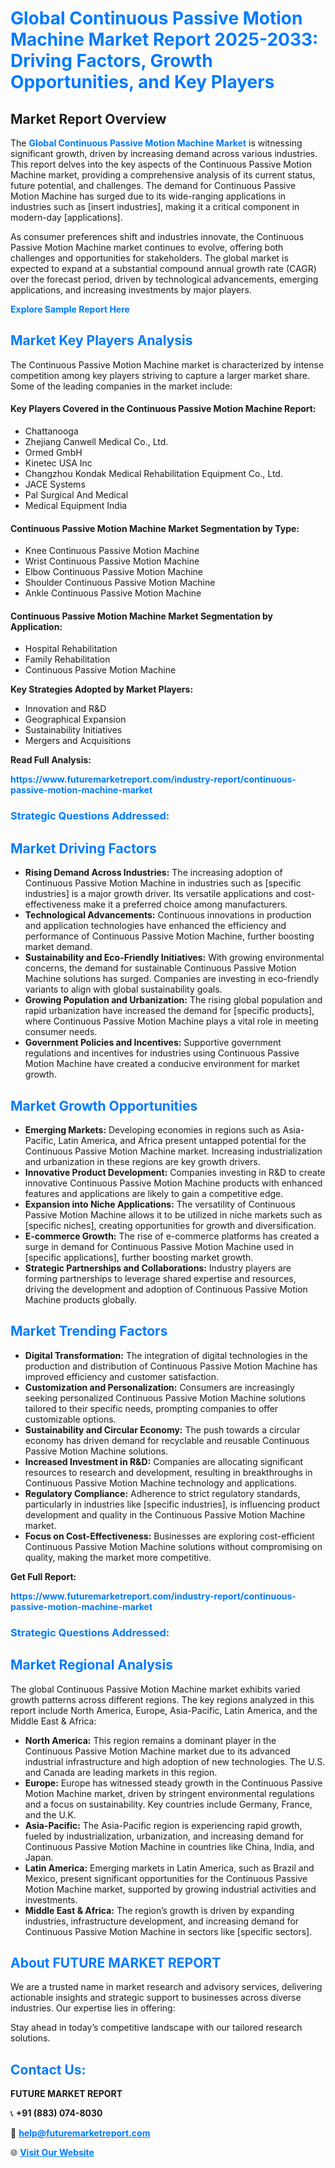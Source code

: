 <h1 style="color: #007BFF;">Global Continuous Passive Motion Machine Market Report 2025-2033: Driving Factors, Growth Opportunities, and Key Players</h1>

<section id="overview">
<h2>Market Report Overview</h2>
<p>The <a href="https://www.futuremarketreport.com/industry-report/continuous-passive-motion-machine-market" style="color: #007BFF; text-decoration: none;"><strong>Global Continuous Passive Motion Machine Market</strong></a> is witnessing significant growth, driven by increasing demand across various industries. This report delves into the key aspects of the Continuous Passive Motion Machine market, providing a comprehensive analysis of its current status, future potential, and challenges. The demand for Continuous Passive Motion Machine has surged due to its wide-ranging applications in industries such as [insert industries], making it a critical component in modern-day [applications].</p>
<p>As consumer preferences shift and industries innovate, the Continuous Passive Motion Machine market continues to evolve, offering both challenges and opportunities for stakeholders. The global market is expected to expand at a substantial compound annual growth rate (CAGR) over the forecast period, driven by technological advancements, emerging applications, and increasing investments by major players.</p>
</section>

<section id="overview">
<p><a href="https://www.futuremarketreport.com/request-sample/reportId=122879" style="color: #007BFF; text-decoration: none;"><strong>Explore Sample Report Here</strong></a></p>
</section>

<section id="key-players">
<h2 style="color: #007BFF;">Market Key Players Analysis</h2>
<p>The Continuous Passive Motion Machine market is characterized by intense competition among key players striving to capture a larger market share. Some of the leading companies in the market include:</p>
<h4>Key Players Covered in the Continuous Passive Motion Machine Report:</h4>
<ul><li>Chattanooga</li><li>Zhejiang Canwell Medical Co., Ltd.</li><li>Ormed GmbH</li><li>Kinetec USA Inc</li><li>Changzhou Kondak Medical Rehabilitation Equipment Co., Ltd.</li><li>JACE Systems</li><li>Pal Surgical And Medical</li><li>Medical Equipment India</li></ul>
<h4>Continuous Passive Motion Machine Market Segmentation by Type:</h4>
<ul><li>Knee Continuous Passive Motion Machine</li><li>Wrist Continuous Passive Motion Machine</li><li>Elbow Continuous Passive Motion Machine</li><li>Shoulder Continuous Passive Motion Machine</li><li>Ankle Continuous Passive Motion Machine</li></ul>

<h4>Continuous Passive Motion Machine Market Segmentation by Application:</h4>
<ul><li>Hospital Rehabilitation</li><li>Family Rehabilitation</li><li>Continuous Passive Motion Machine</li></ul>
<p><strong>Key Strategies Adopted by Market Players:</strong></p>
<ul>
<li>Innovation and R&D</li>
<li>Geographical Expansion</li>
<li>Sustainability Initiatives</li>
<li>Mergers and Acquisitions</li>
</ul>
</section>

<section>
<p><strong>Read Full Analysis: </strong></p><a href="https://www.futuremarketreport.com/industry-report/continuous-passive-motion-machine-market" style="color: #007BFF; text-decoration: none;"><strong>https://www.futuremarketreport.com/industry-report/continuous-passive-motion-machine-market</strong></a>
<h3 style="color: #007BFF;">Strategic Questions Addressed:</h3>
</section>

<section id="driving-factors">
<h2 style="color: #007BFF;">Market Driving Factors</h2>
<ul>
<li><strong>Rising Demand Across Industries:</strong> The increasing adoption of Continuous Passive Motion Machine in industries such as [specific industries] is a major growth driver. Its versatile applications and cost-effectiveness make it a preferred choice among manufacturers.</li>
<li><strong>Technological Advancements:</strong> Continuous innovations in production and application technologies have enhanced the efficiency and performance of Continuous Passive Motion Machine, further boosting market demand.</li>
<li><strong>Sustainability and Eco-Friendly Initiatives:</strong> With growing environmental concerns, the demand for sustainable Continuous Passive Motion Machine solutions has surged. Companies are investing in eco-friendly variants to align with global sustainability goals.</li>
<li><strong>Growing Population and Urbanization:</strong> The rising global population and rapid urbanization have increased the demand for [specific products], where Continuous Passive Motion Machine plays a vital role in meeting consumer needs.</li>
<li><strong>Government Policies and Incentives:</strong> Supportive government regulations and incentives for industries using Continuous Passive Motion Machine have created a conducive environment for market growth.</li>
</ul>
</section>

<section id="growth-opportunities">
<h2 style="color: #007BFF;">Market Growth Opportunities</h2>
<ul>
<li><strong>Emerging Markets:</strong> Developing economies in regions such as Asia-Pacific, Latin America, and Africa present untapped potential for the Continuous Passive Motion Machine market. Increasing industrialization and urbanization in these regions are key growth drivers.</li>
<li><strong>Innovative Product Development:</strong> Companies investing in R&D to create innovative Continuous Passive Motion Machine products with enhanced features and applications are likely to gain a competitive edge.</li>
<li><strong>Expansion into Niche Applications:</strong> The versatility of Continuous Passive Motion Machine allows it to be utilized in niche markets such as [specific niches], creating opportunities for growth and diversification.</li>
<li><strong>E-commerce Growth:</strong> The rise of e-commerce platforms has created a surge in demand for Continuous Passive Motion Machine used in [specific applications], further boosting market growth.</li>
<li><strong>Strategic Partnerships and Collaborations:</strong> Industry players are forming partnerships to leverage shared expertise and resources, driving the development and adoption of Continuous Passive Motion Machine products globally.</li>
</ul>
</section>

<section id="trending-factors">
<h2 style="color: #007BFF;">Market Trending Factors</h2>
<ul>
<li><strong>Digital Transformation:</strong> The integration of digital technologies in the production and distribution of Continuous Passive Motion Machine has improved efficiency and customer satisfaction.</li>
<li><strong>Customization and Personalization:</strong> Consumers are increasingly seeking personalized Continuous Passive Motion Machine solutions tailored to their specific needs, prompting companies to offer customizable options.</li>
<li><strong>Sustainability and Circular Economy:</strong> The push towards a circular economy has driven demand for recyclable and reusable Continuous Passive Motion Machine solutions.</li>
<li><strong>Increased Investment in R&D:</strong> Companies are allocating significant resources to research and development, resulting in breakthroughs in Continuous Passive Motion Machine technology and applications.</li>
<li><strong>Regulatory Compliance:</strong> Adherence to strict regulatory standards, particularly in industries like [specific industries], is influencing product development and quality in the Continuous Passive Motion Machine market.</li>
<li><strong>Focus on Cost-Effectiveness:</strong> Businesses are exploring cost-efficient Continuous Passive Motion Machine solutions without compromising on quality, making the market more competitive.</li>
</ul>
</section>

<section>
<p><strong>Get Full Report: </strong></p><a href="https://www.futuremarketreport.com/industry-report/continuous-passive-motion-machine-market" style="color: #007BFF; text-decoration: none;"><strong>https://www.futuremarketreport.com/industry-report/continuous-passive-motion-machine-market</strong></a>
<h3 style="color: #007BFF;">Strategic Questions Addressed:</h3>
</section>


<section id="regional-analysis">
<h2 style="color: #007BFF;">Market Regional Analysis</h2>
<p>The global Continuous Passive Motion Machine market exhibits varied growth patterns across different regions. The key regions analyzed in this report include North America, Europe, Asia-Pacific, Latin America, and the Middle East & Africa:</p>
<ul>
<li><strong>North America:</strong> This region remains a dominant player in the Continuous Passive Motion Machine market due to its advanced industrial infrastructure and high adoption of new technologies. The U.S. and Canada are leading markets in this region.</li>
<li><strong>Europe:</strong> Europe has witnessed steady growth in the Continuous Passive Motion Machine market, driven by stringent environmental regulations and a focus on sustainability. Key countries include Germany, France, and the U.K.</li>
<li><strong>Asia-Pacific:</strong> The Asia-Pacific region is experiencing rapid growth, fueled by industrialization, urbanization, and increasing demand for Continuous Passive Motion Machine in countries like China, India, and Japan.</li>
<li><strong>Latin America:</strong> Emerging markets in Latin America, such as Brazil and Mexico, present significant opportunities for the Continuous Passive Motion Machine market, supported by growing industrial activities and investments.</li>
<li><strong>Middle East & Africa:</strong> The region’s growth is driven by expanding industries, infrastructure development, and increasing demand for Continuous Passive Motion Machine in sectors like [specific sectors].</li>
</ul>
</section>

<footer>
<h2 style="color: #007BFF;">About FUTURE MARKET REPORT</h2>
<p>We are a trusted name in market research and advisory services, delivering actionable insights and strategic support to businesses across diverse industries. Our expertise lies in offering:</p>

<p>Stay ahead in today’s competitive landscape with our tailored research solutions.</p>

<h2 style="color: #007BFF;">Contact Us:</h2>
<p><strong>FUTURE MARKET REPORT</strong></p>
<p>📞 <strong>+91 (883) 074-8030</strong></p>
<p>📧 <strong><a href="mailto:help@futuremarketreport.com" style="color: #007BFF;">help@futuremarketreport.com</a></strong></p>
<p>🌐 <strong><a href="https://www.futuremarketreport.com/" style="color: #007BFF;">Visit Our Website</a></strong></p>
</footer>